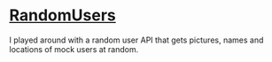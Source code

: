 # [RandomUsers](http://akanbiusman.github.io/RandomUsers/)

I played around with a random user API that gets pictures, names and locations of mock users at random.
